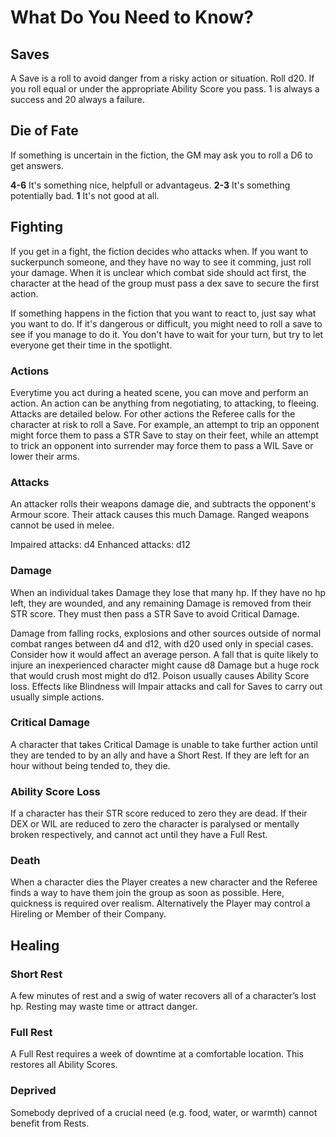 # What Do You Need to Know?

## Saves

A Save is a roll to avoid danger from a risky action or situation. 
Roll d20. If you roll equal or under the appropriate Ability Score you pass. 1 is always a success and 20 always a failure.

## Die of Fate

If something is uncertain in the fiction, the GM may ask you to roll a D6 to get answers.

__4-6__ It's something nice, helpfull or advantageus.
__2-3__ It's something potentially bad.
__1__   It's not good at all.

## Fighting

If you get in a fight, the fiction decides who attacks when. If you want to suckerpunch someone, and they have no way to see it comming, just roll your damage. When it is unclear which combat side should act first, the character at the head of the group must pass a dex save to secure the first action.

If something happens in the fiction that you want to react to, just say what you want to do. If it's dangerous or difficult, you might need to roll a save to see if you manage to do it. You don't have to wait for your turn, but try to let everyone get their time in the spotlight.

### Actions

Everytime you act during a heated scene, you can move and perform an action. An action can be anything from negotiating, to attacking, to fleeing. Attacks are detailed below. For other actions the Referee calls for the character at risk to roll a Save. For example, an attempt to trip an opponent might force them to pass a STR Save to stay on their feet, while an attempt to trick an opponent into surrender may force them to pass a WIL Save or lower their arms. 

### Attacks

An attacker rolls their weapons damage die, and subtracts the opponent's Armour score. Their attack causes this much Damage. 
Ranged weapons cannot be used in melee.

Impaired attacks: d4
Enhanced attacks: d12

### Damage

When an individual takes Damage they lose that many hp. 
If they have no hp left, they are wounded, and any remaining Damage is removed from their STR score. 
They must then pass a STR Save to avoid Critical Damage. 

Damage from falling rocks, explosions and other sources outside of normal combat ranges between d4 and d12, with d20 used only in special cases. 
Consider how it would affect an average person. 
A fall that is quite likely to injure an inexperienced character might cause d8 Damage but a huge rock that would crush most might do d12. 
Poison usually causes Ability Score loss. 
Effects like Blindness will Impair attacks and call for Saves to carry out usually simple actions. 

### Critical Damage

A character that takes Critical Damage is unable to take further action until they are tended to by an ally and have a Short Rest. If they are left for an hour without being tended to, they die. 

### Ability Score Loss

If a character has their STR score reduced to zero they are dead. If their DEX or WIL are reduced to zero the character is paralysed or mentally broken respectively, and cannot act until they have a Full Rest. 

### Death 

When a character dies the Player creates a new character and the Referee finds a way to have them join the group as soon as possible. Here, quickness is required over realism. Alternatively the Player may control a Hireling or Member of their Company.

## Healing 

### Short Rest

A few minutes of rest and a swig of water recovers all of a character’s lost hp. Resting may waste time or attract danger. 

### Full Rest

A Full Rest requires a week of downtime at a comfortable location. This restores all Ability Scores.

### Deprived

Somebody deprived of a crucial need (e.g. food, water, or warmth) cannot benefit from Rests.



